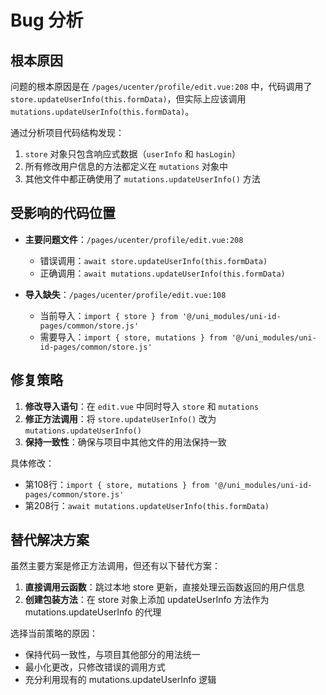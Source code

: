 # Bug 分析

## 根本原因
问题的根本原因是在 `/pages/ucenter/profile/edit.vue:208` 中，代码调用了 `store.updateUserInfo(this.formData)`，但实际上应该调用 `mutations.updateUserInfo(this.formData)`。

通过分析项目代码结构发现：
1. `store` 对象只包含响应式数据（`userInfo` 和 `hasLogin`）
2. 所有修改用户信息的方法都定义在 `mutations` 对象中
3. 其他文件中都正确使用了 `mutations.updateUserInfo()` 方法

## 受影响的代码位置
- **主要问题文件**：`/pages/ucenter/profile/edit.vue:208`
  - 错误调用：`await store.updateUserInfo(this.formData)`
  - 正确调用：`await mutations.updateUserInfo(this.formData)`

- **导入缺失**：`/pages/ucenter/profile/edit.vue:108`
  - 当前导入：`import { store } from '@/uni_modules/uni-id-pages/common/store.js'`
  - 需要导入：`import { store, mutations } from '@/uni_modules/uni-id-pages/common/store.js'`

## 修复策略
1. **修改导入语句**：在 `edit.vue` 中同时导入 `store` 和 `mutations`
2. **修正方法调用**：将 `store.updateUserInfo()` 改为 `mutations.updateUserInfo()`
3. **保持一致性**：确保与项目中其他文件的用法保持一致

具体修改：
- 第108行：`import { store, mutations } from '@/uni_modules/uni-id-pages/common/store.js'`
- 第208行：`await mutations.updateUserInfo(this.formData)`

## 替代解决方案
虽然主要方案是修正方法调用，但还有以下替代方案：
1. **直接调用云函数**：跳过本地 store 更新，直接处理云函数返回的用户信息
2. **创建包装方法**：在 store 对象上添加 updateUserInfo 方法作为 mutations.updateUserInfo 的代理

选择当前策略的原因：
- 保持代码一致性，与项目其他部分的用法统一
- 最小化更改，只修改错误的调用方式
- 充分利用现有的 mutations.updateUserInfo 逻辑